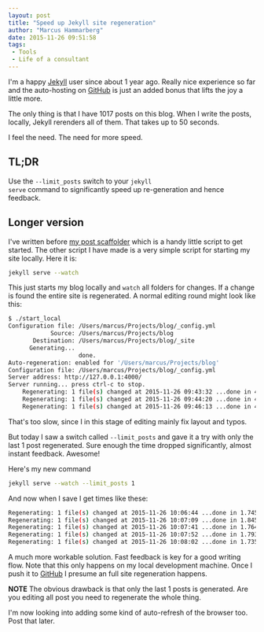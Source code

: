 ```yaml
---
layout: post
title: "Speed up Jekyll site regeneration"
author: "Marcus Hammarberg"
date: 2015-11-26 09:51:58
tags:
 - Tools
 - Life of a consultant
---
```


I'm a happy [Jekyll](http://jekyllrb.org) user since about 1 year ago. Really nice experience so far and the auto-hosting on [GitHub](http://github.com) is just an added bonus that lifts the joy a little more.

The only thing is that I have 1017 posts on this blog. When I write the posts, locally, Jekyll rerenders all of them. That takes up to 50 seconds.

I feel the need. The need for more speed.

<!-- excerpt-end -->

## TL;DR

Use the <code>--limit_posts</code> switch to your <code>jekyll serve</code> command to significantly speed up re-generation and hence feedback.

## Longer version

I've written before [my post scaffolder](/2014/12/my-post-scaffolder-for-jeyll) which is a handy little script to get started. The other script I have made is a very simple script for starting my site locally. Here it is:

```bash
jekyll serve --watch
```

This just starts my blog locally and <code>watch</code> all folders for changes. If a change is found the entire site is regenerated. A normal editing round might look like this:

```bash
$ ./start_local
Configuration file: /Users/marcus/Projects/blog/_config.yml
            Source: /Users/marcus/Projects/blog
       Destination: /Users/marcus/Projects/blog/_site
      Generating...
                    done.
Auto-regeneration: enabled for '/Users/marcus/Projects/blog'
Configuration file: /Users/marcus/Projects/blog/_config.yml
Server address: http://127.0.0.1:4000/
Server running... press ctrl-c to stop.
    Regenerating: 1 file(s) changed at 2015-11-26 09:43:32 ...done in 48.513174 seconds.
    Regenerating: 1 file(s) changed at 2015-11-26 09:44:20 ...done in 43.576925 seconds.
    Regenerating: 1 file(s) changed at 2015-11-26 09:46:13 ...done in 45.518559 seconds.
```

That's too slow, since I in this stage of editing mainly fix layout and typos.

But today I saw a switch called <code>--limit_posts</code> and gave it a try with only the last 1 post regenerated. Sure enough the time dropped significantly, almost instant feedback. Awesome!

Here's my new command

```bash
jekyll serve --watch --limit_posts 1
```

And now when I save I get times like these:

```bash
Regenerating: 1 file(s) changed at 2015-11-26 10:06:44 ...done in 1.745348 seconds.
Regenerating: 1 file(s) changed at 2015-11-26 10:07:09 ...done in 1.845595 seconds.
Regenerating: 1 file(s) changed at 2015-11-26 10:07:41 ...done in 1.764797 seconds.
Regenerating: 1 file(s) changed at 2015-11-26 10:07:52 ...done in 1.793467 seconds.
Regenerating: 1 file(s) changed at 2015-11-26 10:08:02 ...done in 1.735383 seconds.
```

A much more workable solution. Fast feedback is key for a good writing flow. Note that this only happens on my local development machine. Once I push it to [GitHub](http://www.github.com) I presume an full site regeneration happens.

**NOTE** The obvious drawback is that only the last 1 posts is generated. Are you editing all post you need to regenerate the whole thing.

I'm now looking into adding some kind of auto-refresh of the browser too. Post that later.
